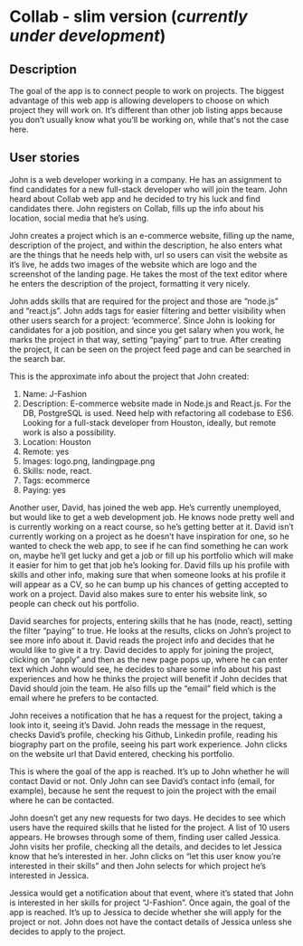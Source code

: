 # Collab - slim version (_currently under development_)

## Description
The goal of the app is to connect people to work on projects. The biggest advantage of this web app is allowing developers to choose on which project they will work on. It’s different than other job listing apps because you don’t usually know what you’ll be working on, while that's not the case here. 

## User stories
John is a web developer working in a company. He has an assignment to find candidates for a new full-stack developer who will join the team. John heard about Collab web app and he decided to try his luck and find candidates there. John registers on Collab, fills up the info about his location, social media that he’s using. 

John creates a project which is an e-commerce website, filling up the name, description of the project, and within the description, he also enters what are the things that he needs help with, url so users can visit the website as it’s live, he adds two images of the website which are logo and the screenshot of the landing page. He takes the most of the text editor where he enters the description of the project, formatting it very nicely.

John adds skills that are required for the project and those are “node.js” and “react.js”. John adds tags for easier filtering and better visibility when other users search for a project: ‘ecommerce’. Since John is looking for candidates for a job position, and since you get salary when you work, he marks the project in that way, setting “paying” part to true. After creating the project, it can be seen on the project feed page and can be searched in the search bar.

This is the approximate info about the project that John created:
1. Name: J-Fashion
2. Description: E-commerce website made in Node.js and React.js. For the DB, PostgreSQL is used. Need help with refactoring all codebase to ES6. Looking for a full-stack developer from Houston, ideally, but remote work is also a possibility. 
3. Location: Houston
4. Remote: yes
5. Images: logo.png, landingpage.png
6. Skills: node, react.
7. Tags: ecommerce
8. Paying: yes

Another user, David, has joined the web app. He’s currently unemployed, but would like to get a web development job. He knows node pretty well and is currently working on a react course, so he’s getting better at it. David isn’t currently working on a project as he doesn’t have inspiration for one, so he wanted to check the web app, to see if he can find something he can work on, maybe he’ll get lucky and get a job or fill up his portfolio which will make it easier for him to get that job he’s looking for. David fills up his profile with skills and other info, making sure that when someone looks at his profile it will appear as a CV, so he can bump up his chances of getting accepted to work on a project. David also makes sure to enter his website link, so people can check out his portfolio. 

David searches for projects, entering skills that he has (node, react), setting the filter “paying” to true. He looks at the results, clicks on John’s project to see more info about it. David reads the project info and decides that he would like to give it a try. David decides to apply for joining the project, clicking on “apply” and then as the new page pops up, where he can enter text which John would see, he decides to share some info about his past experiences and how he thinks the project will benefit if John decides that David should join the team. He also fills up the “email” field which is the email where he prefers to be contacted.

John receives a notification that he has a request for the project, taking a look into it, seeing it’s David. John reads the message in the request, checks David’s profile, checking his Github, Linkedin profile, reading his biography part on the profile, seeing his part work experience. John clicks on the website url that David entered, checking his portfolio. 

This is where the goal of the app is reached. It’s up to John whether he will contact David or not. Only John can see David’s contact info (email, for example), because he sent the request to join the project with the email where he can be contacted.

John doesn’t get any new requests for two days. He decides to see which users have the required skills that he listed for the project. A list of 10 users appears. He browses through some of them, finding user called Jessica. John visits her profile, checking all the details, and decides to let Jessica know that he’s interested in her. John clicks on “let this user know you’re interested in their skills” and then John selects for which project he’s interested in Jessica.

Jessica would get a notification about that event, where it’s stated that John is interested in her skills for project “J-Fashion”. Once again, the goal of the app is reached. It’s up to Jessica to decide whether she will apply for the project or not. John does not have the contact details of Jessica unless she decides to apply to the project.
